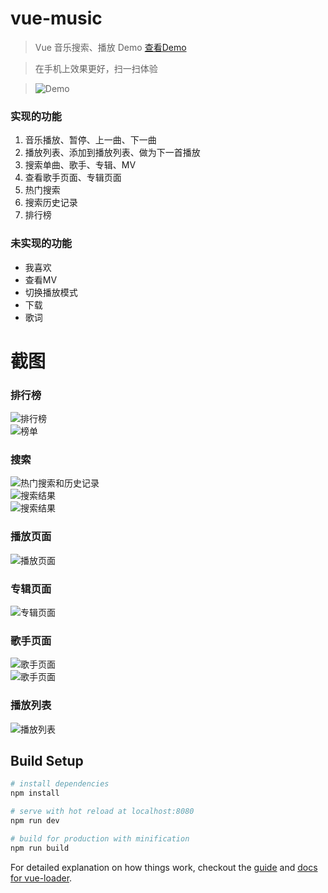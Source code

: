 # vue-music

> Vue 音乐搜索、播放 Demo [查看Demo](http://sioxas.github.io/)

> 在手机上效果更好，扫一扫体验

> ![Demo](http://ww2.sinaimg.cn/large/6ee3e8b3gw1f9xjboxz2tj205i05fjrm.jpg)


### 实现的功能
1. 音乐播放、暂停、上一曲、下一曲
2. 播放列表、添加到播放列表、做为下一首播放
3. 搜索单曲、歌手、专辑、MV
4. 查看歌手页面、专辑页面
5. 热门搜索
6. 搜索历史记录  
7. 排行榜

### 未实现的功能  
*   我喜欢
*   查看MV
*   切换播放模式
*   下载
*   歌词

# 截图  

### 排行榜  
![排行榜](https://github.com/Sioxas/GitImage/raw/master/screenshot/IMG_1807.PNG)  
![榜单](https://github.com/Sioxas/GitImage/raw/master/screenshot/IMG_1800.PNG)  
### 搜索  
![热门搜索和历史记录](https://github.com/Sioxas/GitImage/raw/master/screenshot/IMG_1808.PNG)  
![搜索结果](https://github.com/Sioxas/GitImage/raw/master/screenshot/IMG_1351.PNG)  
![搜索结果](https://github.com/Sioxas/GitImage/raw/master/screenshot/IMG_1591.PNG)
### 播放页面  
![播放页面](https://github.com/Sioxas/GitImage/raw/master/screenshot/IMG_1352.PNG)  
### 专辑页面  
![专辑页面](https://github.com/Sioxas/GitImage/raw/master/screenshot/IMG_1587.PNG)  
### 歌手页面  
![歌手页面](https://github.com/Sioxas/GitImage/raw/master/screenshot/IMG_1588.PNG)  
![歌手页面](https://github.com/Sioxas/GitImage/raw/master/screenshot/IMG_1589.PNG)  
### 播放列表  
![播放列表](https://github.com/Sioxas/GitImage/raw/master/screenshot/IMG_1590.PNG)

## Build Setup

``` bash
# install dependencies
npm install

# serve with hot reload at localhost:8080
npm run dev

# build for production with minification
npm run build
```

For detailed explanation on how things work, checkout the [guide](http://vuejs-templates.github.io/webpack/) and [docs for vue-loader](http://vuejs.github.io/vue-loader).  
